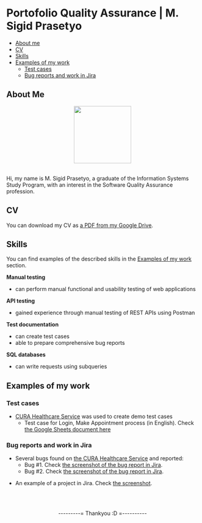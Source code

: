 # Portofolio Quality Assurance | M. Sigid Prasetyo

- [About me](#about-me)
- [CV](#cv)
- [Skills](#skills)
- [Examples of my work](#examples-of-my-work)
  * [Test cases](#test-cases)
  * [Bug reports and work in Jira](#bug-reports-and-work-in-jira)



## About Me

<p align="center"><img height="150" src="https://raw.githubusercontent.com/pistachio04/Portofolio_Quality_Assurance/main/me.jpg"></p>
<br>
Hi, my name is M. Sigid Prasetyo, a graduate of the Information Systems Study Program, with an interest in the Software Quality Assurance profession.

## CV
You can download my CV as [a PDF from my Google Drive](https://drive.google.com/file/d/1d-OBhj0FFD1sW8FWTq61IL0jNzx6LhYo/view?usp=share_link).

## Skills
You can find examples of the described skills in the [Examples of my work](#examples-of-my-work) section.

__Manual testing__
  * can perform manual functional and usability testing of web applications

__API testing__
  * gained experience through manual testing of REST APIs using Postman

__Test documentation__
  * can create test cases
  * able to prepare comprehensive bug reports

__SQL databases__
  * can write requests using subqueries


## Examples of my work

### Test cases

- [CURA Healthcare Service](https://katalon-demo-cura.herokuapp.com/) was used to create demo test cases
  * Test case for Login, Make Appointment process (in English). Check [the Google Sheets document here](https://docs.google.com/spreadsheets/d/1-c47z7f0tArDrLdQllz8d16n_VyHb-BQ/edit#gid=759559089)


### Bug reports and work in Jira

- Several bugs found on [the CURA Healthcare Service](https://katalon-demo-cura.herokuapp.com/) and reported:
  * Bug #1. Check [the screenshot of the bug report in Jira](https://drive.google.com/file/d/1o8zll3NIdnCL9PR9LHkd7T9fqnNSZGgE/view?usp=sharing).
  * Bug #2. Check [the screenshot of the bug report in Jira](https://drive.google.com/file/d/1OErfOcZk29psQlu5YaEyVO7TuAyINbft/view?usp=sharing).
* An example of a project in Jira. Check [the screenshot](https://drive.google.com/file/d/1PQXKDt51NVQ0PmGUTUq_aU2hU1jdfZJC/view?usp=sharing).


<br>
<br>
<p align="center">  ---------=  Thankyou :D  =---------- </p>
